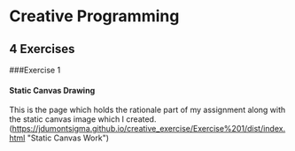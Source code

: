 # Creative Programming
## 4 Exercises


###Exercise 1
#### Static Canvas Drawing
This is the page which holds the rationale part of my assignment along with the static canvas image which I created.
(https://jdumontsigma.github.io/creative_exercise/Exercise%201/dist/index.html "Static Canvas Work")
